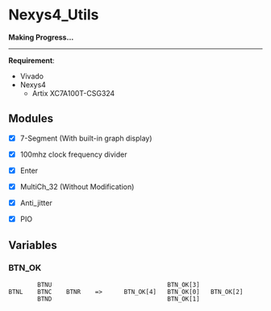 # Nexys4_Utils


**Making Progress...**

---
**Requirement**:
* Vivado
* Nexys4
    * Artix XC7A100T-CSG324


## Modules

* [X] 7-Segment (With built-in graph display)
* [X] 100mhz clock frequency divider
* [X] Enter
* [X] MultiCh_32 (Without Modification)
* [X] Anti_jitter
* [X] PIO


## Variables

### BTN_OK
```text
        BTNU                                BTN_OK[3]
BTNL    BTNC    BTNR    =>      BTN_OK[4]   BTN_OK[0]   BTN_OK[2]
        BTND                                BTN_OK[1]
```

